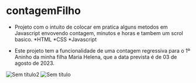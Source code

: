

# contagemFilho 

* Projeto com o intuito de colocar em pratica alguns metodos em Javascript envovendo contagem, minutos e horas e tambem um scrol basico. 
*HTML
*CSS
*Javascript


* Este projeto tem a funcionalidade de uma contagem regressiva para o 1º Aninho da minha filha Maria Helena, que a data prevista é de 03 de agosto de 2023.


![Sem título2](https://user-images.githubusercontent.com/85463497/172513976-895fb27c-d3a1-4548-bd61-784e7fdf0a98.png)
![Sem título](https://user-images.githubusercontent.com/85463497/172513979-270525db-c7e0-402d-85aa-b48fcbafec65.png)
